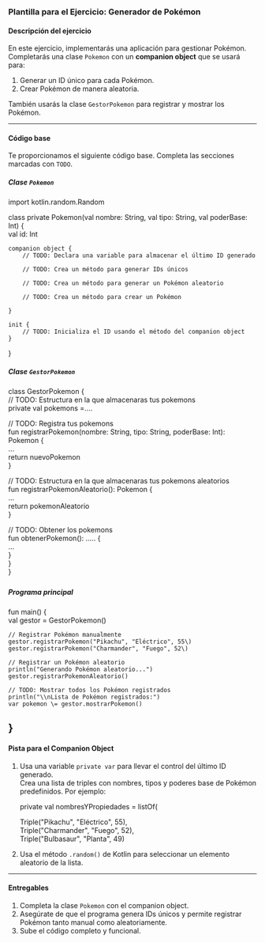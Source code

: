 ### **Plantilla para el Ejercicio: Generador de Pokémon**

#### **Descripción del ejercicio**

En este ejercicio, implementarás una aplicación para gestionar Pokémon. Completarás una clase `Pokemon` con un **companion object** que se usará para:

1. Generar un ID único para cada Pokémon.  
2. Crear Pokémon de manera aleatoria.

También usarás la clase `GestorPokemon` para registrar y mostrar los Pokémon.

---

#### **Código base**

Te proporcionamos el siguiente código base. Completa las secciones marcadas con `TODO`.

##### **Clase `Pokemon`**

import kotlin.random.Random

class private Pokemon(val nombre: String, val tipo: String, val poderBase: Int) {  
    val id: Int

    companion object {  
        // TODO: Declara una variable para almacenar el último ID generado

        // TODO: Crea un método para generar IDs únicos

        // TODO: Crea un método para generar un Pokémon aleatorio

        // TODO: Crea un método para crear un Pokémon

    }

    init {  
        // TODO: Inicializa el ID usando el método del companion object  
    }  
}

##### **Clase `GestorPokemon`**

class GestorPokemon {  
    // TODO: Estructura en la que almacenaras tus pokemons  
    private val pokemons \=....

   // TODO: Registra tus pokemons  
   fun registrarPokemon(nombre: String, tipo: String, poderBase: Int): Pokemon {  
        …  
        return nuevoPokemon  
    }

   // TODO: Estructura en la que almacenaras tus pokemons aleatorios   
    fun registrarPokemonAleatorio(): Pokemon {  
        …  
        return pokemonAleatorio  
    }

   // TODO: Obtener los pokemons   
    fun obtenerPokemon(): ….. {  
        …  
        }  
    }  
}

##### 

##### 

##### **Programa principal**

fun main() {  
    val gestor \= GestorPokemon()

    // Registrar Pokémon manualmente  
    gestor.registrarPokemon("Pikachu", "Eléctrico", 55\)  
    gestor.registrarPokemon("Charmander", "Fuego", 52\)

    // Registrar un Pokémon aleatorio  
    println("Generando Pokémon aleatorio...")  
    gestor.registrarPokemonAleatorio()

    // TODO: Mostrar todos los Pokémon registrados  
    println("\\nLista de Pokémon registrados:")  
    var pokemon \= gestor.mostrarPokemon()

}  
---

#### **Pista para el Companion Object**

1. Usa una variable `private var` para llevar el control del último ID generado.  
   Crea una lista de triples con nombres, tipos y poderes base de Pokémon predefinidos. Por ejemplo:  
     
   private val nombresYPropiedades \= listOf(

    Triple("Pikachu", "Eléctrico", 55),  
    Triple("Charmander", "Fuego", 52),  
    Triple("Bulbasaur", "Planta", 49\)

2. Usa el método `.random()` de Kotlin para seleccionar un elemento aleatorio de la lista.

---

#### **Entregables**

1. Completa la clase `Pokemon` con el companion object.  
2. Asegúrate de que el programa genera IDs únicos y permite registrar Pokémon tanto manual como aleatoriamente.  
3. Sube el código completo y funcional.

